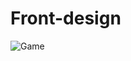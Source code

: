 # Front-design

![Game](https://user-images.githubusercontent.com/98544175/224495869-8b8be68a-27d4-499b-a64b-8eca82d60ea3.png)
